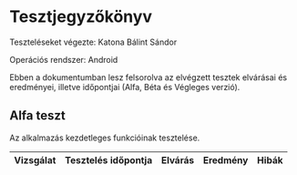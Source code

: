 # Tesztjegyzőkönyv

Teszteléseket végezte: Katona Bálint Sándor

Operációs rendszer: Android

Ebben a dokumentumban lesz felsorolva az elvégzett tesztek elvárásai és eredményei, illetve időpontjai (Alfa, Béta és Végleges verzió).

## Alfa teszt

Az alkalmazás kezdetleges funkcióinak tesztelése.

| Vizsgálat | Tesztelés időpontja | Elvárás | Eredmény | Hibák |
| :---: | --- | --- | --- | --- |


